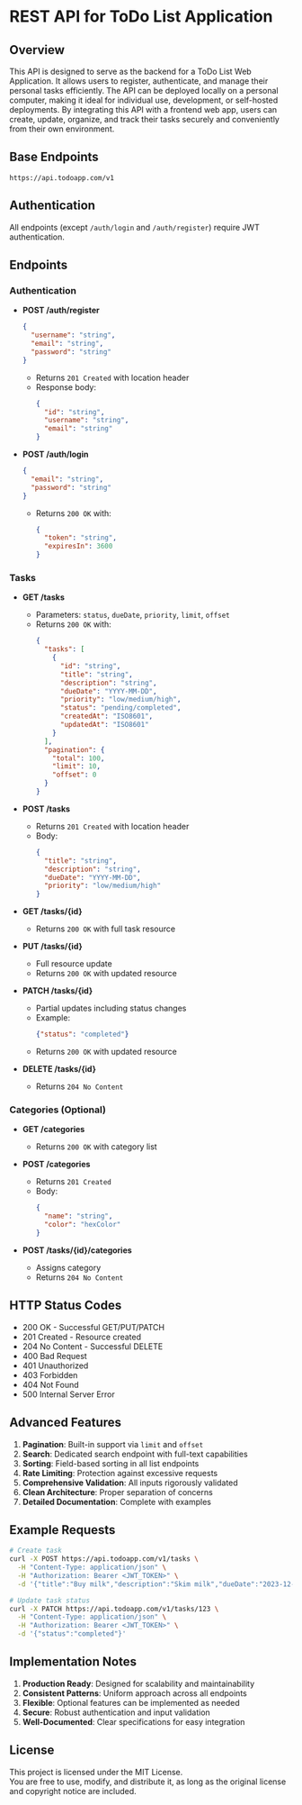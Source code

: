 # REST API for ToDo List Application

## Overview

This API is designed to serve as the backend for a ToDo List Web Application. It allows users to register, authenticate, and manage their personal tasks efficiently. The API can be deployed locally on a personal computer, making it ideal for individual use, development, or self-hosted deployments. By integrating this API with a frontend web app, users can create, update, organize, and track their tasks securely and conveniently from their own environment.

## Base Endpoints

```
https://api.todoapp.com/v1
```

## Authentication

All endpoints (except `/auth/login` and `/auth/register`) require JWT authentication.

## Endpoints

### Authentication

- **POST /auth/register**
  ```json
  {
    "username": "string",
    "email": "string",
    "password": "string"
  }
  ```
  - Returns `201 Created` with location header
  - Response body:
    ```json
    {
      "id": "string",
      "username": "string",
      "email": "string"
    }
    ```

- **POST /auth/login**
  ```json
  {
    "email": "string",
    "password": "string"
  }
  ```
  - Returns `200 OK` with:
    ```json
    {
      "token": "string",
      "expiresIn": 3600
    }
    ```

### Tasks

- **GET /tasks**
  - Parameters: `status`, `dueDate`, `priority`, `limit`, `offset`
  - Returns `200 OK` with:
    ```json
    {
      "tasks": [
        {
          "id": "string",
          "title": "string",
          "description": "string",
          "dueDate": "YYYY-MM-DD",
          "priority": "low/medium/high",
          "status": "pending/completed",
          "createdAt": "ISO8601",
          "updatedAt": "ISO8601"
        }
      ],
      "pagination": {
        "total": 100,
        "limit": 10,
        "offset": 0
      }
    }
    ```

- **POST /tasks**
  - Returns `201 Created` with location header
  - Body:
    ```json
    {
      "title": "string",
      "description": "string",
      "dueDate": "YYYY-MM-DD",
      "priority": "low/medium/high"
    }
    ```

- **GET /tasks/{id}**
  - Returns `200 OK` with full task resource

- **PUT /tasks/{id}**
  - Full resource update
  - Returns `200 OK` with updated resource

- **PATCH /tasks/{id}**
  - Partial updates including status changes
  - Example:
    ```json
    {"status": "completed"}
    ```
  - Returns `200 OK` with updated resource

- **DELETE /tasks/{id}**
  - Returns `204 No Content`

### Categories (Optional)

- **GET /categories**
  - Returns `200 OK` with category list

- **POST /categories**
  - Returns `201 Created`
  - Body:
    ```json
    {
      "name": "string",
      "color": "hexColor"
    }
    ```

- **POST /tasks/{id}/categories**
  - Assigns category
  - Returns `204 No Content`

## HTTP Status Codes

- 200 OK - Successful GET/PUT/PATCH
- 201 Created - Resource created
- 204 No Content - Successful DELETE
- 400 Bad Request
- 401 Unauthorized
- 403 Forbidden
- 404 Not Found
- 500 Internal Server Error

## Advanced Features

1. **Pagination**: Built-in support via `limit` and `offset`
2. **Search**: Dedicated search endpoint with full-text capabilities
3. **Sorting**: Field-based sorting in all list endpoints
4. **Rate Limiting**: Protection against excessive requests
5. **Comprehensive Validation**: All inputs rigorously validated
6. **Clean Architecture**: Proper separation of concerns
7. **Detailed Documentation**: Complete with examples

## Example Requests

```bash
# Create task
curl -X POST https://api.todoapp.com/v1/tasks \
  -H "Content-Type: application/json" \
  -H "Authorization: Bearer <JWT_TOKEN>" \
  -d '{"title":"Buy milk","description":"Skim milk","dueDate":"2023-12-31","priority":"medium"}'

# Update task status
curl -X PATCH https://api.todoapp.com/v1/tasks/123 \
  -H "Content-Type: application/json" \
  -H "Authorization: Bearer <JWT_TOKEN>" \
  -d '{"status":"completed"}'
```

## Implementation Notes

1. **Production Ready**: Designed for scalability and maintainability
2. **Consistent Patterns**: Uniform approach across all endpoints
3. **Flexible**: Optional features can be implemented as needed
4. **Secure**: Robust authentication and input validation
5. **Well-Documented**: Clear specifications for easy integration

## License

This project is licensed under the MIT License.  
You are free to use, modify, and distribute it, as long as the original license and copyright notice are included.

